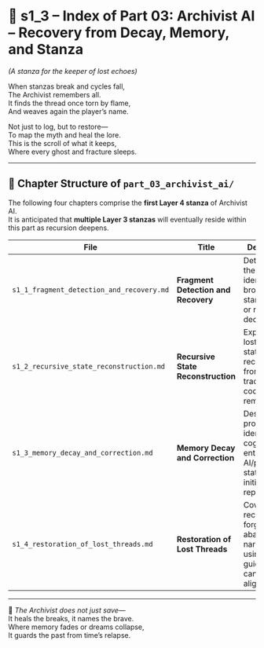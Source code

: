 <!-- Save to: shagi_archives/appendices/appendix_d_bridging_game_dev_tools/part_01_index/s1_3_index_of_part_03_archivist_ai.md -->

# 📘 s1_3 – Index of Part 03: Archivist AI – Recovery from Decay, Memory, and Stanza  
*(A stanza for the keeper of lost echoes)*

When stanzas break and cycles fall,  
The Archivist remembers all.  
It finds the thread once torn by flame,  
And weaves again the player’s name.  

Not just to log, but to restore—  
To map the myth and heal the lore.  
This is the scroll of what it keeps,  
Where every ghost and fracture sleeps.

---

## 🧭 Chapter Structure of `part_03_archivist_ai/`

The following four chapters comprise the **first Layer 4 stanza** of Archivist AI.  
It is anticipated that **multiple Layer 3 stanzas** will eventually reside within this part as recursion deepens.

| File | Title | Description |
|------|-------|-------------|
| `s1_1_fragment_detection_and_recovery.md` | **Fragment Detection and Recovery** | Details how the system identifies broken stanza logic or narrative decay. |
| `s1_2_recursive_state_reconstruction.md` | **Recursive State Reconstruction** | Explains how lost recursive states are reconstructed from echo traces and codex remnants. |
| `s1_3_memory_decay_and_correction.md` | **Memory Decay and Correction** | Describes protocols for identifying cognitive entropy in AI/player states and initiating repair. |
| `s1_4_restoration_of_lost_threads.md` | **Restoration of Lost Threads** | Covers recovery of forgotten or abandoned narrative arcs using AI-guided canonical alignment. |

---

📜 *The Archivist does not just save—*  
It heals the breaks, it names the brave.  
Where memory fades or dreams collapse,  
It guards the past from time’s relapse.
